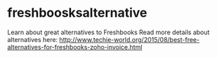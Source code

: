 # freshboosksalternative
Learn about great alternatives to Freshbooks
Read more details about alternatives here: 
http://www.techie-world.org/2015/08/best-free-alternatives-for-freshbooks-zoho-invoice.html

